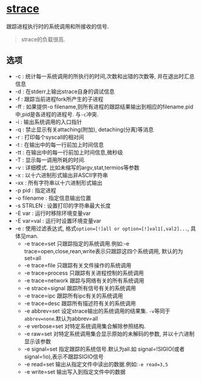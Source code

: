 # [strace](https://linuxtools-rst.readthedocs.io/zh_CN/latest/tool/strace.html)

跟踪进程执行时的系统调用和所接收的信号.

> strace的负载很高.

## 选项
- -c : 统计每一系统调用的所执行的时间,次数和出错的次数等, 并在退出时汇总信息
- -d : 在stderr上输出strace自身的调试信息
- -f : 跟踪当前进程fork所产生的子进程
- -ff : 如果提供-o filename,则所有进程的跟踪结果输出到相应的filename.pid中,pid是各进程的进程号. 与`-c`冲突.
- -i : 输出系统调用的入口指针
- -q : 禁止显示有关attaching(附加), detaching(分离)等消息
- -r : 打印每个syscall的相对间
- -t : 在输出中的每一行前加上时间信息
- -tt : 在输出中的每一行前加上时间信息,微秒级
- -T : 显示每一调用所耗的时间.
- -v : 详细模式. 比如未缩写的argv,stat,termios等参数
- -x : 以十六进制形式输出非ASCII字符串
- -xx : 所有字符串以十六进制形式输出
- -p pid : 指定进程
- -o filename : 指定信息输出位置
- -s STRLEN : 设置打印的字符串最大长度
- -E var : 运行时移除环境变量var
- -E var=val : 运行时设置环境变量var
- -e : 使用过滤表达式, 格式`option=[!]all or option=[!]val1[,val2]...`, 具体见man.
    - -e trace=set
      只跟踪指定的系统调用.例如:-e trace=open,close,rean,write表示只跟踪这四个系统调用, 默认的为set=all
    - -e trace=file
      只跟踪有关文件操作的系统调用
    - -e trace=process
      只跟踪有关进程控制的系统调用
    - -e trace=network
      跟踪与网络有关的所有系统调用
    - -e strace=signal
      跟踪所有信号有关的系统调用
    - -e trace=ipc
      跟踪所有ipc有关的系统调用
    - -e trace=desc
      跟踪所有描述符有关的系统调用
    - -e abbrev=set
      设定strace输出的系统调用的结果集. `-v`等同于`abbrev=none`.默认为abbrev=all
    - -e verbose=set
      对特定系统调用集合解除参照结构.
    - -e raw=set
      对特定系统调用集合显示原始的未解码的参数, 并以十六进制显示该参数
    - -e signal=set
      指定跟踪的系统信号.默认为all.如 signal=!SIGIO(或者signal=!io),表示不跟踪SIGIO信号
    - -e read=set
      输出从指定文件中读出的数据.例如:`-e read=3,5`
    - -e write=set
      输出写入到指定文件中的数据

